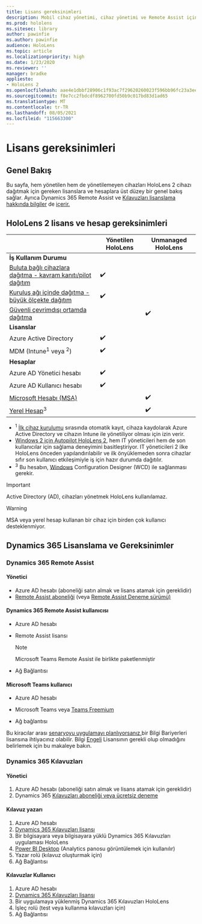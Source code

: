 ```yaml
---
title: Lisans gereksinimleri
description: Mobil cihaz yönetimi, cihaz yönetimi ve Remote Assist için ihtiyacınız olan tüm lisans gereksinimleri ve yönergeleri HoloLens takip edin.
ms.prod: hololens
ms.sitesec: library
author: pawinfie
ms.author: pawinfie
audience: HoloLens
ms.topic: article
ms.localizationpriority: high
ms.date: 1/23/2020
ms.reviewer: ''
manager: bradke
appliesto:
- HoloLens 2
ms.openlocfilehash: aae4e1dbbf28906c1f93ac7f29620260023f596bb96fc23a3ee78442e70585fa
ms.sourcegitcommit: f8e7cc2fbdcdf8962700fd50b9c017bd83d1ad65
ms.translationtype: MT
ms.contentlocale: tr-TR
ms.lasthandoff: 08/05/2021
ms.locfileid: "115663300"
---
```

# <a name="license-requirements"></a>Lisans gereksinimleri

## <a name="overview"></a>Genel Bakış
Bu sayfa, hem yönetilen hem de yönetilemeyen cihazları HoloLens 2 cihazı dağıtmak için gereken lisanslara ve hesaplara üst düzey bir genel bakış sağlar. Ayrıca Dynamics 365 Remote Assist ve [Kılavuzları lisanslama hakkında bilgiler](#dynamics-365-remote-assist) de [içerir.](#dynamics-365-guides)

## <a name="hololens-2-license-and-account-requirements"></a>HoloLens 2 lisans ve hesap gereksinimleri

 
|       &nbsp;      | Yönetilen HoloLens | Unmanaged HoloLens |
|-------------------|-----------------|---------------------|
| **İş Kullanım Durumu** | | |
| [Buluta bağlı cihazlara dağıtma - kavram kanıtı/pilot dağıtım](hololens-requirements.md#scenario-a-deploy-to-cloud-connected-devices)  | ✔️| |
| [Kuruluş ağı içinde dağıtma - büyük ölçekte dağıtım](hololens-requirements.md#scenario-b-deploy-inside-your-organizations-network) | ✔️| |
| [Güvenli çevrimdışı ortamda dağıtma](hololens-requirements.md#scenario-c-deploy-in-secure-offline-environment) | | ✔️ |
| **Lisanslar** | | |
| Azure Active Directory | ✔️ | |
| MDM (Intune<sup>1</sup> veya <sup>2</sup>) | ✔️  | |
| **Hesaplar** |  | |
| Azure AD Yönetici hesabı | ✔️ |  |
| Azure AD Kullanıcı hesabı | ✔️ | |
| [Microsoft Hesabı (MSA)](/windows/security/identity-protection/access-control/microsoft-accounts)| | ✔️ |
| [Yerel Hesap](/windows/security/identity-protection/access-control/local-accounts)<sup>3</sup> | | ✔️ |
- <sup>1</sup> [İlk cihaz kurulumu](/mem/intune/enrollment/windows-enroll#enable-windows-10-automatic-enrollment) sırasında otomatik kayıt, cihaza kaydolarak Azure Active Directory ve cihazın Intune ile yönetiliyor olması için izin verir.
- <sup></sup> [Windows 2 için Autopilot HoloLens 2,](hololens2-autopilot.md) hem IT yöneticileri hem de son kullanıcılar için sağlama deneyimini basitleştiriyor. IT yöneticileri 2 ilke HoloLens önceden yapılandırılabilir ve ilk önyüklemeden sonra cihazlar sıfır son kullanıcı etkileşimiyle iş için hazır durumda dağıtılır.
- <sup>3</sup> Bu hesabın, [Windows](hololens-provisioning.md#provisioning-package-hololens-wizard) Configuration Designer (WCD) ile sağlanması gerekir.

> [!IMPORTANT]
> Active Directory (AD), cihazları yönetmek HoloLens kullanılamaz.
 
> [!WARNING]
> MSA veya yerel hesap kullanan bir cihaz için birden çok kullanıcı desteklenmiyor.

## <a name="dynamics-365-licensing-and-requirements"></a>Dynamics 365 Lisanslama ve Gereksinimler

### <a name="dynamics-365-remote-assist"></a>Dynamics 365 Remote Assist 

#### <a name="admin"></a>Yönetici

- Azure AD hesabı (aboneliği satın almak ve lisans atamak için gereklidir)
- [Remote Assist aboneliği](/dynamics365/mixed-reality/remote-assist/buy-and-deploy-remote-assist) (veya [Remote Assist Deneme sürümü)](/dynamics365/mixed-reality/remote-assist/try-remote-assist)
    
#### <a name="dynamics-365-remote-assist-user"></a>Dynamics 365 Remote Assist kullanıcısı

- Azure AD hesabı

- Remote Assist lisansı 

  > [!NOTE]
  > Microsoft Teams Remote Assist ile birlikte paketlenmiştir

- Ağ Bağlantısı

#### <a name="microsoft-teams-user"></a>Microsoft Teams kullanıcı

- Azure AD hesabı

- Microsoft Teams veya [Teams Freemium](https://products.office.com/microsoft-teams/free)

- Ağ bağlantısı

Bu kiracılar arası [senaryoyu uygulamayı planlıyorsanız,](/dynamics365/mixed-reality/remote-assist/cross-tenant-overview#scenario-2-leasing-services-to-other-tenants)bir Bilgi Bariyerleri lisansına ihtiyacınız olabilir. Bilgi [Engeli](/dynamics365/mixed-reality/remote-assist/cross-tenant-licensing-implementation#step-1-determine-if-information-barriers-are-necessary) Lisansının gerekli olup olmadığını belirlemek için bu makaleye bakın.

### <a name="dynamics-365-guides"></a>Dynamics 365 Kılavuzları 

#### <a name="admin"></a>Yönetici

1. Azure AD hesabı (aboneliği satın almak ve lisans atamak için gereklidir)
2. Dynamics 365 [Kılavuzları aboneliği veya ücretsiz deneme](/dynamics365/mixed-reality/guides/setup-step-one)

#### <a name="guides-author"></a>Kılavuz yazarı

1. Azure AD hesabı
1. [Dynamics 365 Kılavuzları lisansı](/dynamics365/mixed-reality/guides/requirements)
1. Bir bilgisayara veya bilgisayara yüklü Dynamics 365 Kılavuzları uygulaması HoloLens
1. [Power BI Desktop](https://powerbi.microsoft.com/desktop/) (Analytics panosu görüntülemek için kullanılır)
1. Yazar rolü (kılavuz oluşturmak için)
1. Ağ Bağlantısı

#### <a name="guides-user"></a>Kılavuzlar Kullanıcı

1. Azure AD hesabı
1. [Dynamics 365 Kılavuzları lisansı](/dynamics365/mixed-reality/guides/requirements)
1. Bir uygulamaya yüklenmiş Dynamics 365 Kılavuzları HoloLens
1. İşleç rolü (test veya kullanma kılavuzları için)
1. Ağ Bağlantısı

